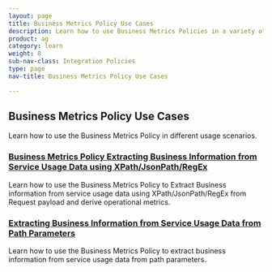 ```yaml
---
layout: page
title: Business Metrics Policy Use Cases
description: Learn how to use Business Metrics Policies in a variety of different usage scenarios. 
product: ag
category: learn
weight:	8
sub-nav-class: Integration Policies
type: page
nav-title: Business Metrics Policy Use Cases

---
```


## Business Metrics Policy Use Cases
Learn how to use the Business Metrics Policy in different usage scenarios.

<div class = "divider1"></div>

### [Business Metrics Policy Extracting Business Information from Service Usage Data using XPath/JsonPath/RegEx](../policies/bus_metrics_policy_use_case_extract_data_using_xpath_jsonpath_regex.html)
Learn how to use the Business Metrics Policy to Extract Business information from service usage data using XPath/JsonPath/RegEx from Request payload and derive operational metrics.

<div class = "divider1"></div>

### [Extracting Business Information from Service Usage Data from Path Parameters](../policies/bus_metrics_policy_use_case_extract_data_using_path_param.html)
Learn how to use the Business Metrics Policy to extract business information from service usage data from path parameters.